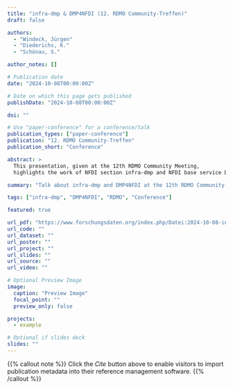 ```yaml
---
title: "infra-dmp & DMP4NFDI (12. RDMO Community-Treffen)"
draft: false

authors:
  - "Windeck, Jürgen"
  - "Diederichs, K."
  - "Schönau, S."

author_notes: []

# Publication date
date: "2024-10-08T00:00:00Z"

# Date on which this page gets published
publishDate: "2024-10-08T00:00:00Z"

doi: ""

# Use "paper-conference" for a conference/talk
publication_types: ["paper-conference"]
publication: "12. RDMO Community-Treffen"
publication_short: "Conference"

abstract: >
  This presentation, given at the 12th RDMO Community Meeting, 
  highlights the work of NFDI section infra-dmp and NFDI base service DMP4NFDI. 

summary: "Talk about infra-dmp and DMP4NFDI at the 12th RDMO Community Meeting."

tags: ["infra-dmp", "DMP4NFDI", "RDMO", "Conference"]

featured: true

url_pdf: "https://www.forschungsdaten.org/index.php/Datei:2024-10-08-infra-dmp-DMP4NFDI.pdf"
url_code: ""
url_dataset: ""
url_poster: ""
url_project: ""
url_slides: ""
url_source: ""
url_video: ""

# Optional Preview Image
image:
  caption: "Preview Image"
  focal_point: ""
  preview_only: false

projects:
  - example

# Optional if slides deck
slides: ""
---
```


{{% callout note %}}
Click the _Cite_ button above to enable visitors to import publication metadata into their reference management software.
{{% /callout %}}

